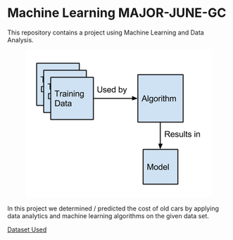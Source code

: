 # Machine Learning MAJOR-JUNE-GC

This repository contains a project using Machine Learning and Data Analysis.

<p align="center">
<img src = "ML.png"/>
</p>

In this project we determined / predicted the cost of old cars by applying data analytics and machine learning algorithms on the given data set.

[Dataset Used](https://github.com/abhishekchandra2522k/ML-MAJOR-JUNE-GC/blob/master/Data_Train.xlsx?raw=true)
